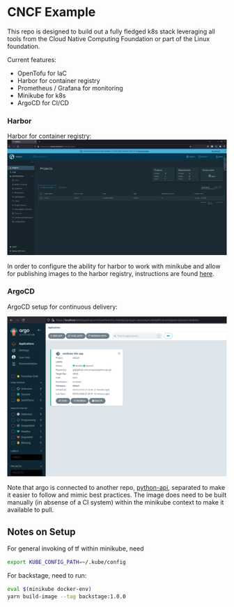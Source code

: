 # CNCF Example

This repo is designed to build out a fully fledged k8s stack leveraging all tools from the Cloud Native Computing Foundation or part of the Linux foundation.

Current features:

* OpenTofu for IaC
* Harbor for container registry
* Prometheus / Grafana for monitoring
* Minikube for k8s
* ArgoCD for CI/CD

### Harbor

Harbor for container registry:
![](images/harbor.png)

In order to configure the ability for harbor to work with minikube and allow for publishing images to the harbor registry, instructions are found [here](https://loft.sh/blog/harbor-kubernetes-self-hosted-container-registry/).

### ArgoCD

ArgoCD setup for continuous delivery:

![](images/argo.png)

Note that argo is connected to another repo, [python-api](https://github.com/wmaucla/python-api), separated to make it easier to follow and mimic best practices. The image does need to be built manually (in absense of a CI system) within the minikube context to make it available to pull.

## Notes on Setup

For general invoking of tf within minikube, need

```bash
export KUBE_CONFIG_PATH=~/.kube/config
```

For backstage, need to run:

```bash
eval $(minikube docker-env)
yarn build-image --tag backstage:1.0.0
```